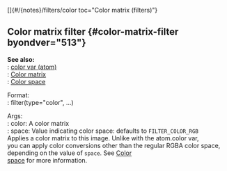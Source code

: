 []{#/{notes}/filters/color toc="Color matrix (filters)"}    
## Color matrix filter {#color-matrix-filter byondver="513"}    
**See also:**    
:   [color var (atom)](/ref/atom/var/color.md)    
:   [Color matrix](/ref/%7Bnotes%7D/color-matrix.md)    
:   [Color space](/ref/%7B%7Bappendix%7D%7D/color-space.md)    
<!-- -->    
Format:    
:   filter(type=\"color\", \...)    
<!-- -->    
Args:    
:   color: A color matrix    
:   space: Value indicating color space: defaults to `FILTER_COLOR_RGB`    
Applies a color matrix to this image. Unlike with the atom.color var,    
you can apply color conversions other than the regular RGBA color space,    
depending on the value of `space`. See [Color    
space](/ref/%7B%7Bappendix%7D%7D/color-space.md) for more information.  